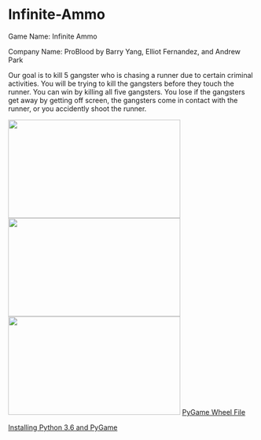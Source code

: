 # Infinite-Ammo
<p> 
Game Name: Infinite Ammo

Company Name: ProBlood by Barry Yang, Elliot Fernandez, and Andrew Park
  
  Our goal is to kill 5 gangster who is chasing a runner due to certain criminal activities. You will be trying to kill the gangsters before they touch the runner. You can win by killing all five gangsters. You lose if the gangsters get away by getting off screen, the gangsters come in contact with the runner, or you accidently shoot the runner.   </p>
<img src="https://github.com/byang6585/Infinite-Ammo/blob/master/Capture6.PNG" width = "350 " height = "200">
<img src="https://github.com/byang6585/Infinite-Ammo/blob/master/Capture7.PNG" width = "350 " height = "200">
<img src="https://github.com/byang6585/Infinite-Ammo/blob/master/Capture8.PNG" width = "350 " height = "200">
<a href="http://www.lfd.uci.edu/~gohlke/pythonlibs/#pygame"> PyGame Wheel File  </a>


<a href="https://youtu.be/_GikMdhAhv0">Installing Python 3.6 and PyGame  </a>
